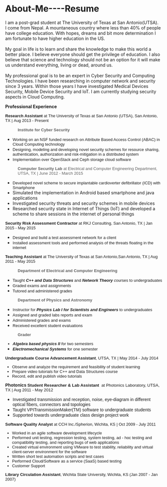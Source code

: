 # About-Me----Resume
I am a post-grad student at The University of Texas at San Antonio(UTSA). 
<br /> I come from Nepal. A mountaneous country where less than 40% of people have college education. With hopes, dreams and bit more determination I am fortunate to have higher education in the US.  
<br />
My goal in life is to learn and share the knowledge to make this world a better place. I believe everyone should get the privilege of education. I also believe that science and technology should not be an option for it will make us understand everything, living or dead, around us.  
<br />
My professional goal is to be an expert in Cyber Security and Computing Technologies. I have been researching in computer network and security since 3 years. Within those years I have investigated Medical Devices Security, Mobile Device Security and  IoT. I am currently studying security aspects in Cloud Computing. 
<p><b>Professional Experience</b></p>

<div><font size="2"><span style="font-family:verdana,sans-serif;background-color:transparent"><b>Research Assistant </b>at&nbsp;The&nbsp;University&nbsp;of Texas at San Antonio (UTSA), San Antonio, TX |&nbsp;</span><span style="font-family:verdana,sans-serif;background-color:transparent">Aug 2013 - Present</span></font></div>
<div><b style="font-family:verdana,sans-serif;font-size:small;background-color:transparent"><br>
</b></div>
<blockquote style="margin:0 0 0 40px;border:none;padding:0px">
<div><b style="font-family:verdana,sans-serif;font-size:small;background-color:transparent">Institute for Cyber Security</b></div>
</blockquote>
<div>
<ul><li><font face="verdana, sans-serif" size="2">Working on an NSF funded research on Attribute Based Access Control (ABAC) in Cloud Computing technology</font></li>
<li><font face="verdana, sans-serif" size="2">Designing, modeling and developing novel security schemes for resource sharing, authentication, authorization and risk-mitigation in a distributed system</font></li>
<li><font face="verdana, sans-serif" size="2">Implementation over OpenStack and Ceph storage cloud software</font></li></ul>
</div>
<blockquote style="margin:0 0 0 40px;border:none;padding:0px">
<div><font face="verdana, sans-serif" size="2"><b>Computer Security Lab </b>at Electrical and Computer Engineering Department, UTSA, TX | June 2012 - March 2015&nbsp;</font></div>
</blockquote>
<div>
<ul><li><span style="background-color:transparent"><font face="verdana, sans-serif" size="2">Developed novel scheme to secure implantable cardioverter&nbsp;defibrillator&nbsp;(ICD) with Smartphone</font></span></li>
<li>Simulated the implementation in Android based smartphone and java applications</li>
<li>Investigated security threats and security schemes in mobile devices</li>
<li>Researched security state in Internet of Things (IoT) and developed a scheme to share sessions in the internet of personal things</li></ul>
</div>
<div><span style="font-family:verdana,sans-serif;font-size:small;background-color:transparent"><b>Security Risk Assessment Contractor </b>at&nbsp;RKJ Consulting, San Antonio, TX | Jan 2015 - May 2015</span></div>
<div>
<ul><li><font face="verdana, sans-serif" size="2">Designed and build a test assessment network for a client</font></li>
<li><font face="verdana, sans-serif" size="2">Installed assessment tools and performed analysis of the threats floating in the internet</font></li></ul>
<span style="font-family:verdana,sans-serif;font-size:small;background-color:transparent"><b>Teaching Assistant </b>at&nbsp;The University of Texas at San Antonio,San Antonio, TX | Aug 2011 - May 2015</span></div>
<div><span style="font-family:verdana,sans-serif;font-size:small;background-color:transparent"><br>
</span></div>
<blockquote style="margin:0 0 0 40px;border:none;padding:0px">
<div><span style="font-family:verdana,sans-serif;font-size:small;background-color:transparent"><b>Department of Electrical and Computer Engineering&nbsp;</b></span></div>
</blockquote>
<div>
<ul><li><span style="font-family:verdana,sans-serif;font-size:small;background-color:transparent">Taught </span><i style="font-family:verdana,sans-serif;font-size:small;background-color:transparent"><b>C++ and Data Structures</b></i><span style="font-family:verdana,sans-serif;font-size:small;background-color:transparent"> and </span><i style="font-family:verdana,sans-serif;font-size:small;background-color:transparent"><b>Network Theory</b> c</i><span style="font-family:verdana,sans-serif;font-size:small;background-color:transparent">ourses to undergraduates</span></li>
<li><font face="verdana, sans-serif" size="2">Graded exams and assignments</font></li>
<li><font face="verdana, sans-serif" size="2">Tutored and administered grades</font></li></ul>
</div>
<blockquote style="margin:0 0 0 40px;border:none;padding:0px">
<div><font face="verdana, sans-serif" size="2"><b>Department of Physics and Astronomy&nbsp;</b></font></div>
</blockquote>
<div>
<ul><li><font face="verdana, sans-serif" size="2">Instructor for&nbsp;<i><b>Physics Lab I for Scientists and Engineers</b>&nbsp;</i>to undergraduates</font></li>
<li><font face="verdana, sans-serif" size="2">Assigned and graded labs reports and exam</font></li>
<li><font face="verdana, sans-serif" size="2">Administered grades and exams&nbsp;</font></li>
<li><font face="verdana, sans-serif" size="2">Received excellent student evaluations&nbsp;</font></li></ul>
</div>
<blockquote style="margin:0 0 0 40px;border:none;padding:0px">
<div>
<div><font face="verdana, sans-serif" size="2"><b>Grader&nbsp;</b></font></div>
</div>
</blockquote>
<span style="background-color:transparent">
<ul><li style="font-family:verdana,sans-serif;font-size:small"><span style="background-color:transparent"><i><b>Algebra based physics II</b> f</i>or two semesters</span></li>
<li><span style="font-family:verdana,sans-serif;font-size:small;background-color:transparent"><b><i>Electromechanical Systems</i></b> for one&nbsp;</span><font face="verdana, sans-serif" size="2">semester</font></li></ul>
<div>
<div style="font-size:13.3333px"><font face="verdana, sans-serif" size="2"><b>Undergraduate Course Advancement Assistant</b>, UTSA, TX | May 2014 - July 2014</font></div>
<font face="verdana, sans-serif" size="2">
<ul><li><span style="background-color:transparent">Observe and analyze the requirement and feasibility of student learning</span></li>
<li><span style="background-color:transparent">Prepare video tutorials for C++ and Data Structures course</span></li>
<li><span style="background-color:transparent">Record, edit and publish video tutorials</span></li></ul>
</font></div>
</span>
<div><font face="verdana, sans-serif"><span style="background-color:transparent"><b>Photonics</b></span><span style="font-size:10pt;background-color:transparent"><b>&nbsp;Student Researcher &amp; Lab Assistant </b>&nbsp;at Photonics Laboratory, UTSA, TX | Aug 2011 - May 2012</span></font></div>
<div>
<ul><li><font face="verdana, sans-serif">Investigated transmission and reception, noise, eye-diagram in different optical fibers, connectors and topologies</font></li>
<li><font face="verdana, sans-serif">Taught VPITransmissionMaker(TM) software to undergraduate students</font></li>
<li><font face="verdana, sans-serif">Supported towards undergraduate class design project work&nbsp;</font></li></ul>
<span style="font-family:verdana,sans-serif;font-size:small;background-color:transparent"><b>Software Quality Analyst </b>at&nbsp;CCH Inc./Spherion, Wichita, KS |&nbsp;</span><span style="font-family:verdana,sans-serif;font-size:small;background-color:transparent">Oct 2009 - July 2011</span></div>
<div><span style="background-color:transparent"><font face="verdana, sans-serif" size="2">
<ul><li><span style="background-color:transparent">Worked in an agile software development lifecycle</span></li>
<li><span style="background-color:transparent">Performed unit testing, regression testing, system testing, ad - hoc testing and compatibility testing, and reporting bugs of web applications</span></li>
<li><span style="background-color:transparent">Created virtual environment using VMware to test stability, reliability and virtual client-server environment for the software</span></li>
<li><span style="background-color:transparent">Written short test automation scripts and test cases</span></li>
<li><span style="background-color:transparent">Performed Cloud/Software as a service (SaaS) based testing</span></li>
<li><span style="background-color:transparent">Customer Support</span></li></ul>
</font></span><span style="font-family:verdana,sans-serif;font-size:small;background-color:transparent"><b>Library Circulation Assistant</b>, Wichita State University, Wichita, KS (Jan 2007 - Jan 2007)&nbsp;</span></div>
<br>
